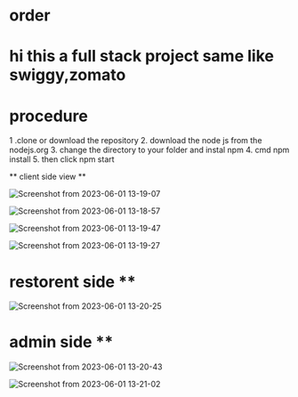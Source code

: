# order

# hi this a full stack project same like swiggy,zomato

# procedure 

1 .clone or download the repository 
2. download the node js from the nodejs.org
3. change the directory to your folder and instal npm 
4. cmd npm install
5. then click npm start


** client side view ** 


![Screenshot from 2023-06-01 13-19-07](https://github.com/anilikarikatti/food_order/assets/48754895/739da014-6ab2-482c-962c-68d9d19c855b)

![Screenshot from 2023-06-01 13-18-57](https://github.com/anilikarikatti/food_order/assets/48754895/514c62a1-5566-412b-9223-78758608b729)


![Screenshot from 2023-06-01 13-19-47](https://github.com/anilikarikatti/food_order/assets/48754895/d4bbd9bb-aea1-4593-be4a-6d813ecb1dcd)


![Screenshot from 2023-06-01 13-19-27](https://github.com/anilikarikatti/food_order/assets/48754895/1f3f5762-4f66-4356-a847-cec342eff336)



# restorent side ** 
![Screenshot from 2023-06-01 13-20-25](https://github.com/anilikarikatti/food_order/assets/48754895/d787a7b2-4e76-4cb2-ad06-5c86737a65f4)


# admin side ** 
![Screenshot from 2023-06-01 13-20-43](https://github.com/anilikarikatti/food_order/assets/48754895/17868f7b-d291-412b-98d4-3fb0e6d64f2d)

![Screenshot from 2023-06-01 13-21-02](https://github.com/anilikarikatti/food_order/assets/48754895/afc41bce-bbc7-4cb3-86b4-0e3375536b7a)

